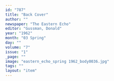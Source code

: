 ```yaml
---
id: "787"
title: "Back Cover"
author: ""
newspaper: "The Eastern Echo"
editor: "Gussman, Donald"
year: "1962"
month: "03 Spring"
day: ""
volume: "7"
issue: "1"
_page: ""
image: "eastern_echo_spring 1962_body0036.jpg"
tags: ""
layout: "item"
---
```


